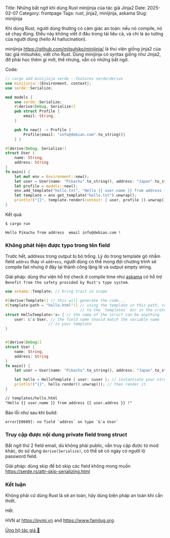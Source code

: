 Title: Những bất ngờ khi dùng Rust minijinja của tác giả Jinja2
Date: 2025-02-07
Category: frontpage
Tags: rust, jinja2, minijinja, askama
Slug: minijinja

Khi dùng Rust, người dùng thường có cảm giác an toàn: nếu nó compile, nó sẽ chạy đúng.
Điều này không viết ở đâu trong tài liệu cả, và chỉ là ảo tưởng của người dùng (hello AI hallucination).

minijinja <https://github.com/mitsuhiko/minijinja/> là thư viện giống jinja2 của tác giả mitsuhiko, viết cho Rust.
Dùng minijinja có syntax giống như Jinja2, đỡ phải học thêm gi mới, thế nhưng, vẫn có những bất ngờ.

Code:

```rs
// cargo add minijinja serde --features serde/derive
use minijinja::{Environment, context};
use serde::Serialize;

mod models {
    use serde::Serialize;
    #[derive(Debug, Serialize)]
    pub struct Profile {
        email: String,
    }

    pub fn new() -> Profile {
        Profile{email: "info@debian.com".to_string()}
    } }

#[derive(Debug, Serialize)]
struct User {
    name: String,
    address: String
}
fn main() {
    let mut env = Environment::new();
    let user = User{name: "Pikachu".to_string(), address: "Japan".to_string()};
    let profile = models::new();
    env.add_template("hello.txt", "Hello {{ user.name }} from address {{ user.addres }} email {{ profile.email }} !").unwrap();
    let template = env.get_template("hello.txt").unwrap();
    println!("{}", template.render(context! { user, profile }).unwrap());
}
```

Kết quả:

```
$ cargo run

Hello Pikachu from address  email info@debian.com !
```

### Không phát hiện được typo trong tên field
Trước hết, address trong output bị bỏ trống. Lý do trong template gõ nhầm field `addres` thay vì `address`, người dùng có thể mong đợi chương trình sẽ compile fail nhưng ở đây lại thành công lặng lẽ và output empty string.

Giải pháp: dùng thư viện hỗ trợ check ở compile time như [askama](https://github.com/rinja-rs/askama) có hỗ trợ `Benefit from the safety provided by Rust's type system`.


```rs
use askama::Template; // bring trait in scope

#[derive(Template)] // this will generate the code...
#[template(path = "hello.html")] // using the template in this path, relative
                                 // to the `templates` dir in the crate root
struct HelloTemplate<'a> { // the name of the struct can be anything
    user: &'a User, // the field name should match the variable name
                   // in your template
}


#[derive(Debug)]
struct User {
    name: String,
    address: String
}
fn main() {
    let user = User{name: "Pikachu".to_string(), address: "Japan".to_string()};

    let hello = HelloTemplate { user: &user }; // instantiate your struct
    println!("{}", hello.render().unwrap()); // then render it.
}
```

```html
// templates/hello.html
"Hello {{ user.name }} from address {{ user.addres }} !"
```
Báo lỗi như sau khi build:
```
error[E0609]: no field `addres` on type `&'a User`
```

### Truy cập được nội dung private field trong struct

Bất ngờ thứ 2 field email, dù không phải public, vẫn truy cập được từ mod khác, do sử dụng `derive(Serialize)`, có thể sẽ có ngày có người lộ password field.

Giải pháp: dùng skip để bỏ skip các field không mong muốn <https://serde.rs/attr-skip-serializing.html>


### Kết luận

Không phải cứ dùng Rust là sẽ an toàn, hãy dùng biện pháp an toàn khi cần thiết.

Hết.

HVN at <https://pymi.vn> and <https://www.familug.org>.

[Ủng hộ tác giả 🍺](https://www.familug.org/p/ung-ho.html)
